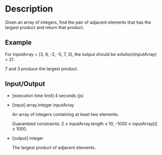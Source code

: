 # Description

Given an array of integers, find the pair of adjacent elements that has the largest product and return that product.

## Example

For inputArray = [3, 6, -2, -5, 7, 3], the output should be solution(inputArray) = 21.

7 and 3 produce the largest product.

## Input/Output

- [execution time limit] 4 seconds (js)

- [input] array.integer inputArray

  An array of integers containing at least two elements.

  Guaranteed constraints: 2 ≤ inputArray.length ≤ 10, -1000 ≤ inputArray[i] ≤ 1000.

- [output] integer

  The largest product of adjacent elements.
